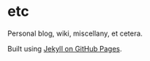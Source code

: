 etc
===

Personal blog, wiki, miscellany, et cetera.

Built using [Jekyll on GitHub Pages](https://help.github.com/articles/using-jekyll-with-pages/).
